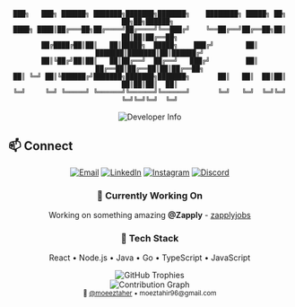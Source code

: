 <div align="center">

```
███╗   ███╗ ██████╗ ███████╗███████╗███████╗    ████████╗ █████╗ ██╗  ██╗██╗██████╗ 
████╗ ████║██╔═══██╗██╔════╝██╔════╝╚══███╔╝    ╚══██╔══╝██╔══██╗██║  ██║██║██╔══██╗
██╔████╔██║██║   ██║█████╗  █████╗    ███╔╝        ██║   ███████║███████║██║██████╔╝
██║╚██╔╝██║██║   ██║██╔══╝  ██╔══╝   ███╔╝         ██║   ██╔══██║██╔══██║██║██╔══██╗
██║ ╚═╝ ██║╚██████╔╝███████╗███████╗███████╗       ██║   ██║  ██║██║  ██║██║██║  ██║
╚═╝     ╚═╝ ╚═════╝ ╚══════╝╚══════╝╚══════╝       ╚═╝   ╚═╝  ╚═╝╚═╝  ╚═╝╚═╝╚═╝  ╚═╝
```

</div>

<div align="center">
  <img src="https://readme-typing-svg.herokuapp.com?font=JetBrains+Mono&weight=600&size=22&duration=3000&pause=1000&color=6366F1&center=true&vCenter=true&width=600&lines=Full+Stack+Developer;React+%7C+Node.js+%7C+Java+%7C+Go;Working+on+something+amazing+@Zapply" alt="Developer Info" />
</div>

## 📫 Connect

<div align="center">
  
[![Email](https://img.shields.io/badge/Email-moeztahir96%40gmail.com-6366F1?style=flat&logo=gmail&logoColor=white)](mailto:moeztahir96@gmail.com)
[![LinkedIn](https://img.shields.io/badge/LinkedIn-moeeztahir-6366F1?style=flat&logo=linkedin&logoColor=white)](https://www.linkedin.com/in/moeeztahir/)
[![Instagram](https://img.shields.io/badge/Instagram-moeez.t-6366F1?style=flat&logo=instagram&logoColor=white)](https://www.instagram.com/moeez.t)
[![Discord](https://img.shields.io/badge/Discord-moeez-6366F1?style=flat&logo=discord&logoColor=white)](https://discord.com/users/630806911364628490)

</div>

<div align="center">
  
### 💼 Currently Working On
Working on something amazing **@Zapply** - [zapplyjobs](https://github.com/zapplyjobs)

### 🚀 Tech Stack
React • Node.js • Java • Go • TypeScript • JavaScript

</div>

<div align="center">
  <img src="https://github-profile-trophy.vercel.app/?username=moeeztaher&theme=onestar&no-frame=true&no-bg=true&margin-w=4&column=7" alt="GitHub Trophies" />
</div>

<div align="center">
  <img src="https://github-readme-activity-graph.vercel.app/graph?username=moeeztaher&theme=react-dark&hide_border=true&area=true&custom_title=Contribution%20Activity&bg_color=1a1b27&color=6366F1&line=6366F1&point=ffffff" alt="Contribution Graph" />
</div>

<div align="center">
  <sub>🔗 <a href="https://github.com/moeeztaher">@moeeztaher</a> • moeztahir96@gmail.com</sub>
</div>